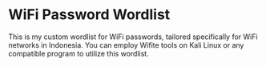 # WiFi Password Wordlist
This is my custom wordlist for WiFi passwords, tailored specifically for WiFi networks in Indonesia. You can employ Wifite tools on Kali Linux or any compatible program to utilize this wordlist.
